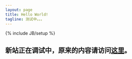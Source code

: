 ```yaml
---
layout: page
title: Hello World!
tagline: 测试中。。。
---
```

{% include JB/setup %}

## 新站正在调试中，原来的内容请访问[这里](http://nuysoft.com/bak/)。




